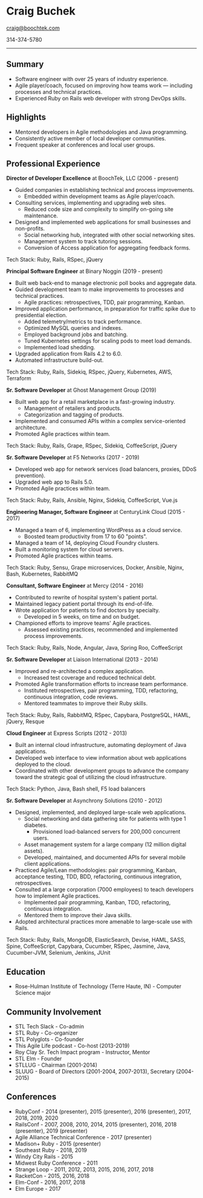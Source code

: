 Craig Buchek
===========================================================================

craig@boochtek.com

314-374-5780

***************************************************************************


Summary
-------

* Software engineer with over 25 years of industry experience.
* Agile player/coach, focused on improving how teams work —
  including processes and technical practices.
* Experienced Ruby on Rails web developer with strong DevOps skills.


Highlights
----------

* Mentored developers in Agile methodologies and Java programming.
* Consistently active member of local developer communities.
* Frequent speaker at conferences and local user groups.


Professional Experience
-----------------------

**Director of Developer Excellence** at BoochTek, LLC (2006 - present)

* Guided companies in establishing technical and process improvements.
    * Embedded within development teams as Agile player/coach.
* Consulting services, implementing and upgrading web sites.
    * Reduced code size and complexity to simplify on-going site
      maintenance.
* Designed and implemented web applications for small businesses and
  non-profits.
    * Social networking hub, integrated with other social networking sites.
    * Management system to track tutoring sessions.
    * Conversion of Access application for aggregating feedback forms.

Tech Stack: Ruby, Rails, RSpec, jQuery

**Principal Software Engineer** at Binary Noggin (2019 - present)

* Built web back-end to manage electronic poll books and aggregate data.
* Guided development team to make improvements to processes and technical
  practices.
    * Agile practices: retrospectives, TDD, pair programming, Kanban.
* Improved application performance, in preparation for traffic spike due to
  presidential election.
    * Added telemetry/metrics to track performance.
    * Optimized MySQL queries and indexes.
    * Employed background jobs and batching.
    * Tuned Kubernetes settings for scaling pods to meet load demands.
    * Implemented load shedding.
* Upgraded application from Rails 4.2 to 6.0.
* Automated infrastructure build-out.

Tech Stack: Ruby, Rails, Sidekiq, RSpec, jQuery, Kubernetes, AWS, Terraform

**Sr. Software Developer** at Ghost Management Group (2019)

* Built web app for a retail marketplace in a fast-growing industry.
    * Management of retailers and products.
    * Categorization and tagging of products.
* Implemented and consumed APIs within a complex service-oriented
  architecture.
* Promoted Agile practices within team.

Tech Stack: Ruby, Rails, Grape, RSpec, Sidekiq, CoffeeScript, jQuery

**Sr. Software Developer** at F5 Networks (2017 - 2019)

* Developed web app for network services (load balancers, proxies, DDoS
  prevention).
* Upgraded web app to Rails 5.0.
* Promoted Agile practices within team.

Tech Stack: Ruby, Rails, Ansible, Nginx, Sidekiq, CoffeeScript, Vue.js

**Engineering Manager, Software Engineer** at CenturyLink Cloud (2015 - 2017)

* Managed a team of 6, implementing WordPress as a cloud service.
    * Boosted team productivity from 17 to 60 "points".
* Managed a team of 14, deploying Cloud Foundry clusters.
* Built a monitoring system for cloud servers.
* Promoted Agile practices within teams.

Tech Stack: Ruby, Sensu, Grape microservices, Docker, Ansible, Nginx, Bash,
Kubernetes, RabbitMQ

**Consultant, Software Engineer** at Mercy (2014 - 2016)

* Contributed to rewrite of hospital system's patient portal.
* Maintained legacy patient portal through its end-of-life.
* Wrote application for patients to find doctors by specialty.
    * Developed in 5 weeks, on time and on budget.
* Championed efforts to improve teams' Agile practices.
    * Assessed existing practices, recommended and implemented process
      improvements.

Tech Stack: Ruby, Rails, Node, Angular, Java, Spring Roo, CoffeeScript

**Sr. Software Developer** at Liaison International (2013 - 2014)

* Improved and re-architected a complex application.
    * Increased test coverage and reduced technical debt.
* Promoted Agile transformation efforts to increase team performance.
    * Instituted retrospectives, pair programming, TDD, refactoring,
      continuous integration, code reviews.
    * Mentored teammates to improve their Ruby skills.

Tech Stack: Ruby, Rails, RabbitMQ, RSpec, Capybara, PostgreSQL, HAML,
jQuery, Resque

**Cloud Engineer** at Express Scripts (2012 - 2013)

* Built an internal cloud infrastructure, automating deployment of Java
  applications.
* Developed web interface to view information about web applications
  deployed to the cloud.
* Coordinated with other development groups to advance the company toward
  the strategic goal of utilizing the cloud infrastructure.

Tech Stack: Python, Java, Bash shell, F5 load balancers

**Sr. Software Developer** at Asynchrony Solutions (2010 - 2012)

* Designed, implemented, and deployed large-scale web applications.
    * Social networking and data gathering site for patients with type 1
      diabetes.
        * Provisioned load-balanced servers for 200,000 concurrent users.
    * Asset management system for a large company (12 million digital
      assets).
    * Developed, maintained, and documented APIs for several mobile client
      applications.
* Practiced Agile/Lean methodologies: pair programming, Kanban, acceptance
  testing, TDD, BDD, refactoring, continuous integration, retrospectives.
* Consulted at a large corporation (7000 employees) to teach developers
  how to implement Agile practices.
    * Implemented pair programming, Kanban, TDD, refactoring, continuous
      integration.
    * Mentored them to improve their Java skills.
* Adopted architectural practices more amenable to large-scale use with
  Rails.

Tech Stack: Ruby, Rails, MongoDB, ElasticSearch, Devise, HAML, SASS,
Spine, CoffeeScript, Capybara, Cucumber, RSpec, Jasmine, Java,
Cucumber-JVM, Selenium, Jenkins, JUnit


Education
---------

* Rose-Hulman Institute of Technology (Terre Haute, IN) -
  Computer Science major


Community Involvement
---------------------

* STL Tech Slack - Co-admin
* STL Ruby - Co-organizer
* STL Polyglots - Co-founder
* This Agile Life podcast - Co-host (2013-2019)
* Roy Clay Sr. Tech Impact program - Instructor, Mentor
* STL Elm - Founder
* STLLUG - Chairman (2001-2014)
* SLUUG - Board of Directors (2001-2004, 2007-2013), Secretary (2004-2015)


Conferences
-----------

* RubyConf - 2014 (presenter), 2015 (presenter), 2016 (presenter), 2017,
  2018, 2019, 2020
* RailsConf - 2007, 2008, 2010, 2014, 2015 (presenter), 2016,
  2018 (presenter), 2019 (presenter)
* Agile Alliance Technical Conference - 2017 (presenter)
* Madison+ Ruby - 2015 (presenter)
* Southeast Ruby - 2018, 2019
* Windy City Rails - 2015
* Midwest Ruby Conference - 2011
* Strange Loop - 2011, 2012, 2013, 2015, 2016, 2017, 2018
* RacketCon - 2015, 2016, 2018
* Elm-Conf - 2016, 2017, 2018
* Elm Europe - 2017
